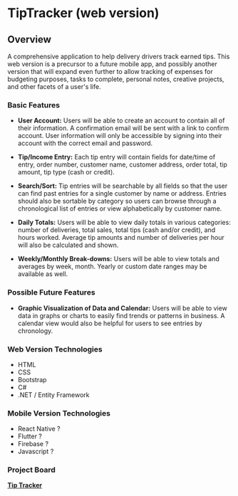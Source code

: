 # TipTracker (web version)

## Overview
A comprehensive application to help delivery drivers track earned tips.  This web version is a precursor to a future  mobile app, and possibly another version that will expand even further to allow tracking of expenses for budgeting purposes, tasks to complete, personal notes, creative projects, and other facets of a user's life.



### Basic Features
* **User Account:** Users will be able to create an account to contain all of their information. A confirmation email will be sent with a link to confirm account. User information will only be accessible by signing into their account with the correct email and password.

* **Tip/Income Entry:** Each tip entry will contain fields for date/time of entry, order number, customer name, customer address, order total, tip amount, tip type (cash or credit).

* **Search/Sort:** Tip entries will be searchable by all fields so that the user can find past entries for a single customer by name or address.  Entries should also be sortable by category so users can browse through a chronological list of entries or view alphabetically by customer name.

* **Daily Totals:** Users will be able to view daily totals in various categories: number of deliveries, total sales, total tips (cash and/or credit), and hours worked.  Average tip amounts and number of deliveries per hour will also be calculated and shown.

* **Weekly/Monthly Break-downs:** Users will be able to view totals and averages by week, month. Yearly or custom date ranges may be available as well.


### Possible Future Features
* **Graphic Visualization of Data and Calendar:** Users will be able to view data in graphs or charts to easily find trends or patterns in business.  A calendar view would also be helpful for users to see entries by chronology.



### Web Version Technologies
* HTML
* CSS
* Bootstrap
* C#
* .NET / Entity Framework

### Mobile Version Technologies
* React Native ?
* Flutter ?
* Firebase ?
* Javascript ?



### Project Board
**[Tip Tracker](https://trello.com/b/1pqI9t3K/tip-tracker)**